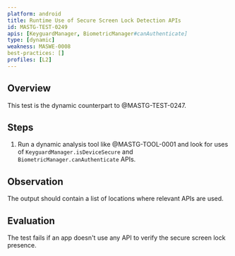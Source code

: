 ```yaml
---
platform: android
title: Runtime Use of Secure Screen Lock Detection APIs
id: MASTG-TEST-0249
apis: [KeyguardManager, BiometricManager#canAuthenticate]
type: [dynamic]
weakness: MASWE-0008
best-practices: []
profiles: [L2]
---
```


## Overview

This test is the dynamic counterpart to @MASTG-TEST-0247.

## Steps

1. Run a dynamic analysis tool like @MASTG-TOOL-0001 and look for uses of `KeyguardManager.isDeviceSecure` and `BiometricManager.canAuthenticate` APIs.

## Observation

The output should contain a list of locations where relevant APIs are used.

## Evaluation

The test fails if an app doesn't use any API to verify the secure screen lock presence.
